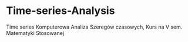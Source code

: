 # Time-series-Analysis
Time series
Komputerowa Analiza Szeregów czasowych,
Kurs na V sem. Matematyki Stosowanej
